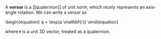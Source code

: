 A **versor** is a [[quaternion]] of unit norm, which nicely represents an axis-angle rotation. We can write a versor as

\begin{equation}
q = \exp(a \mathbf{r})
\end{equation}

where $\mathbf{r}$ is a unit 3D vector, treated as a quaternion.